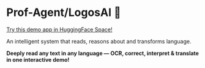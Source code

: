 # Prof-Agent/LogosAI 🚀

[Try this demo app in HuggingFace Space!](https://huggingface.co/spaces/IvanMiao/LogosAI)

An intelligent system that reads, reasons about and transforms language.

**Deeply read any text in any language — OCR, correct, interpret & translate in one interactive demo!**

